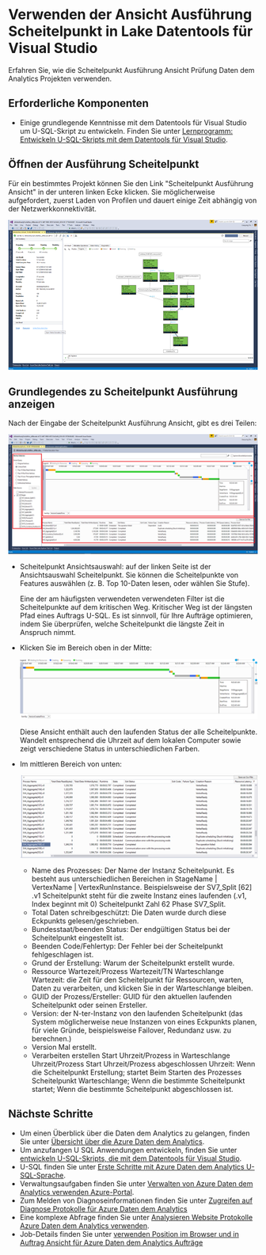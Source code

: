 <properties 
   pageTitle="Verwenden die Ansicht Scheitelpunkt Ausführung in Lake Datentools für Visual Studio | Microsoft Azure" 
   description="Erfahren Sie, wie die Scheitelpunkt Ausführung Ansicht Prüfung Daten dem Analytics Projekten verwenden." 
   services="data-lake-analytics" 
   documentationCenter="" 
   authors="mumian" 
   manager="jhubbard" 
   editor="cgronlun"/>
 
<tags
   ms.service="data-lake-analytics"
   ms.devlang="na"
   ms.topic="article"
   ms.tgt_pltfrm="na"
   ms.workload="big-data" 
   ms.date="10/13/2016"
   ms.author="jgao"/>

# <a name="use-the-vertex-execution-view-in-data-lake-tools-for-visual-studio"></a>Verwenden der Ansicht Ausführung Scheitelpunkt in Lake Datentools für Visual Studio

Erfahren Sie, wie die Scheitelpunkt Ausführung Ansicht Prüfung Daten dem Analytics Projekten verwenden.

## <a name="prerequisites"></a>Erforderliche Komponenten

- Einige grundlegende Kenntnisse mit dem Datentools für Visual Studio um U-SQL-Skript zu entwickeln.  Finden Sie unter [Lernprogramm: Entwickeln U-SQL-Skripts mit dem Datentools für Visual Studio](data-lake-analytics-data-lake-tools-get-started.md).

## <a name="open-the-vertex-execution-view"></a>Öffnen der Ausführung Scheitelpunkt

Für ein bestimmtes Projekt können Sie den Link "Scheitelpunkt Ausführung Ansicht" in der unteren linken Ecke klicken. Sie möglicherweise aufgefordert, zuerst Laden von Profilen und dauert einige Zeit abhängig von der Netzwerkkonnektivität.

![Daten Lake Analytics Tools Scheitelpunkt Ausführung anzeigen](./media/data-lake-analytics-data-lake-tools-use-vertex-execution-view/data-lake-tools-open-vertex-execution-view.png)

## <a name="understand-vertex-execution-view"></a>Grundlegendes zu Scheitelpunkt Ausführung anzeigen

Nach der Eingabe der Scheitelpunkt Ausführung Ansicht, gibt es drei Teilen:

![Daten Lake Analytics Tools Scheitelpunkt Ausführung anzeigen](./media/data-lake-analytics-data-lake-tools-use-vertex-execution-view/data-lake-tools-vertex-execution-view.png)

- Scheitelpunkt Ansichtsauswahl: auf der linken Seite ist der Ansichtsauswahl Scheitelpunkt.  Sie können die Scheitelpunkte von Features auswählen (z. B. Top 10-Daten lesen, oder wählen Sie Stufe).

    Eine der am häufigsten verwendeten verwendeten Filter ist die Scheitelpunkte auf dem kritischen Weg. Kritischer Weg ist der längsten Pfad eines Auftrags U-SQL. Es ist sinnvoll, für Ihre Aufträge optimieren, indem Sie überprüfen, welche Scheitelpunkt die längste Zeit in Anspruch nimmt.

- Klicken Sie im Bereich oben in der Mitte:

    ![Daten Lake Analytics Tools Scheitelpunkt Ausführung anzeigen](./media/data-lake-analytics-data-lake-tools-use-vertex-execution-view/data-lake-tools-vertex-execution-view-pane2.png)

    Diese Ansicht enthält auch den laufenden Status der alle Scheitelpunkte. Wandelt entsprechend die Uhrzeit auf dem lokalen Computer sowie zeigt verschiedene Status in unterschiedlichen Farben.

- Im mittleren Bereich von unten:

    ![Daten Lake Analytics Tools Scheitelpunkt Ausführung anzeigen](./media/data-lake-analytics-data-lake-tools-use-vertex-execution-view/data-lake-tools-vertex-execution-view-pane3.png)

    - Name des Prozesses: Der Name der Instanz Scheitelpunkt. Es besteht aus unterschiedlichen Bereichen in StageName | VertexName | VertexRunInstance. Beispielsweise der SV7_Split [62] .v1 Scheitelpunkt steht für die zweite Instanz eines laufenden (.v1, Index beginnt mit 0) Scheitelpunkt Zahl 62 Phase SV7_Split.
    - Total Daten schreibgeschützt: Die Daten wurde durch diese Eckpunkts gelesen/geschrieben.
    - Bundesstaat/beenden Status: Der endgültigen Status bei der Scheitelpunkt eingestellt ist.
    - Beenden Code/Fehlertyp: Der Fehler bei der Scheitelpunkt fehlgeschlagen ist.
    - Grund der Erstellung: Warum der Scheitelpunkt erstellt wurde.
    - Ressource Wartezeit/Prozess Wartezeit/TN Warteschlange Wartezeit: die Zeit für den Scheitelpunkt für Ressourcen, warten, Daten zu verarbeiten, und klicken Sie in der Warteschlange bleiben.
    - GUID der Prozess/Ersteller: GUID für den aktuellen laufenden Scheitelpunkt oder seinen Ersteller.
    - Version: der N-ter-Instanz von den laufenden Scheitelpunkt (das System möglicherweise neue Instanzen von eines Eckpunkts planen, für viele Gründe, beispielsweise Failover, Redundanz usw. zu berechnen.)
    - Version Mal erstellt.
    - Verarbeiten erstellen Start Uhrzeit/Prozess in Warteschlange Uhrzeit/Prozess Start Uhrzeit/Prozess abgeschlossen Uhrzeit: Wenn die Scheitelpunkt Erstellung; startet Beim Starten des Prozesses Scheitelpunkt Warteschlange; Wenn die bestimmte Scheitelpunkt startet; Wenn die bestimmte Scheitelpunkt abgeschlossen ist.

## <a name="next-steps"></a>Nächste Schritte

- Um einen Überblick über die Daten dem Analytics zu gelangen, finden Sie unter [Übersicht über die Azure Daten dem Analytics](data-lake-analytics-overview.md).
- Um anzufangen U SQL Anwendungen entwickeln, finden Sie unter [entwickeln U-SQL-Skripts, die mit dem Datentools für Visual Studio](data-lake-analytics-data-lake-tools-get-started.md).
- U-SQL finden Sie unter [Erste Schritte mit Azure Daten dem Analytics U-SQL-Sprache](data-lake-analytics-u-sql-get-started.md).
- Verwaltungsaufgaben finden Sie unter [Verwalten von Azure Daten dem Analytics verwenden Azure-Portal](data-lake-analytics-manage-use-portal.md).
- Zum Melden von Diagnoseinformationen finden Sie unter [Zugreifen auf Diagnose Protokolle für Azure Daten dem Analytics](data-lake-analytics-diagnostic-logs.md)
- Eine komplexe Abfrage finden Sie unter [Analysieren Website Protokolle Azure Daten dem Analytics verwenden](data-lake-analytics-analyze-weblogs.md).
- Job-Details finden Sie unter [verwenden Position im Browser und in Auftrag Ansicht für Azure Daten dem Analytics Aufträge](data-lake-analytics-data-lake-tools-view-jobs.md)